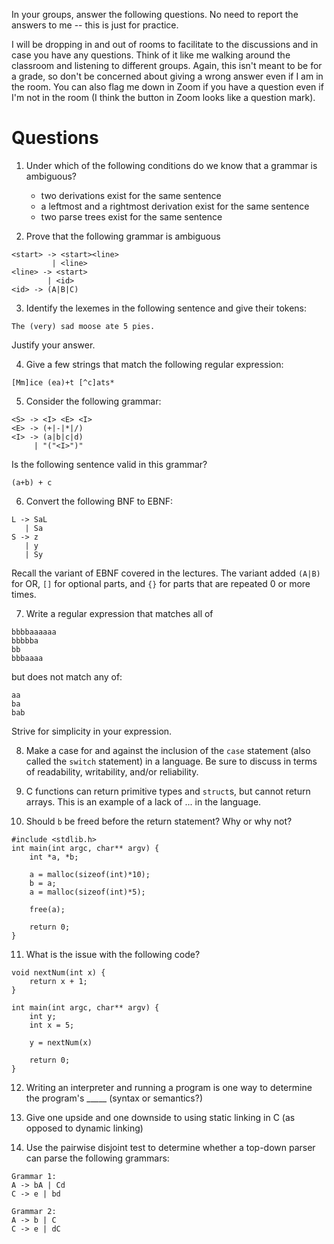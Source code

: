 In your groups, answer the following questions.
No need to report the answers to me --
this is just for practice.

I will be dropping in and out of rooms to facilitate to the discussions and in
case you have any questions.
Think of it like me walking around the classroom and listening to different
groups.
Again, this isn't meant to be for a grade,
so don't be concerned about giving a wrong answer even if I am in the room.
You can also flag me down in Zoom if you have a question even if I'm not in the
room
(I think the button in Zoom looks like a question mark).

# Questions

1. Under which of the following conditions do we know that a grammar is
ambiguous?
    * two derivations exist for the same sentence
    * a leftmost and a rightmost derivation exist for the same sentence
    * two parse trees exist for the same sentence

2. Prove that the following grammar is ambiguous
```
<start> -> <start><line>
         | <line>
<line> -> <start>
        | <id>
<id> -> (A|B|C)
```

3. Identify the lexemes in the following sentence and give their tokens:
```
The (very) sad moose ate 5 pies.
```
Justify your answer.

4. Give a few strings that match the following regular expression:
```
[Mm]ice (ea)+t [^c]ats*
```

5. Consider the following grammar:
```
<S> -> <I> <E> <I>
<E> -> (+|-|*|/)
<I> -> (a|b|c|d)
     | "("<I>")"
```
Is the following sentence valid in this grammar?
```
(a+b) + c
```

6. Convert the following BNF to EBNF:
```
L -> SaL
   | Sa
S -> z
   | y
   | Sy
```
Recall the variant of EBNF covered in the lectures.
The variant added `(A|B)` for OR,
`[]` for optional parts,
and `{}` for parts that are repeated 0 or more times.

7. Write a regular expression that matches all of
```
bbbbaaaaaa
bbbbba
bb
bbbaaaa
```
but does not match any of:
```
aa
ba
bab
```
Strive for simplicity in your expression.

8. Make a case for and against the inclusion of the `case` statement
(also called the `switch` statement) in a language.
Be sure to discuss in terms of readability, writability, and/or reliability.

9. C functions can return primitive types and `struct`s, but cannot return
arrays.
This is an example of a lack of ... in the language.

10. Should `b` be freed before the return statement?
Why or why not?
```
#include <stdlib.h>
int main(int argc, char** argv) {
    int *a, *b;

    a = malloc(sizeof(int)*10);
    b = a;
    a = malloc(sizeof(int)*5);

    free(a);

    return 0;
}
```

11. What is the issue with the following code?
```
void nextNum(int x) {
    return x + 1;
}

int main(int argc, char** argv) {
    int y;
    int x = 5;

    y = nextNum(x)

    return 0;
}
```

12. Writing an interpreter and running a program is one way to determine the
program's _____ (syntax or semantics?)

13. Give one upside and one downside to using static linking in C
(as opposed to dynamic linking)

14. Use the pairwise disjoint test to determine whether a top-down parser can
parse the following grammars:
```
Grammar 1:
A -> bA | Cd
C -> e | bd

Grammar 2:
A -> b | C
C -> e | dC
```
